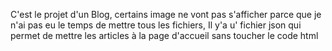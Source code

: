 C'est le projet d'un Blog, certains image ne vont pas s'afficher parce que je n'ai pas eu le temps de mettre tous les fichiers, 
Il y'a u' fichier json qui permet de mettre les articles à la page d'accueil sans toucher le code html
